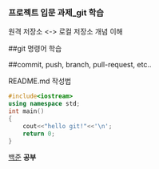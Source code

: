 ### 프로젝트 입문 과제_git 학습 

원격 저장소 <->  로컬 저장소 개념 이해

##git 명령어 학습

##commit, push, branch, pull-request, etc..

README.md 작성법
~~~c++
#include<iostream>
using namespace std;
int main()
{
	cout<<"hello git!"<<'\n';
	return 0;
} 
~~~

[백준](https://www.acmicpc.net/user/back4740)
**공부**

